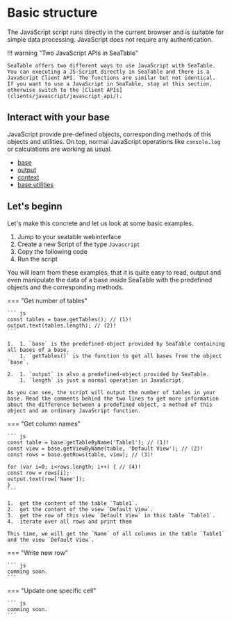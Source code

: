 # Basic structure

The JavaScript script runs directly in the current browser and is suitable for simple data processing. JavaScript does not require any authentication.

!!! warning "Two JavaScript APIs in SeaTable"

    SeaTable offers two different ways to use JavaScript with SeaTable. You can executing a JS-Script directly in SeaTable and there is a JavaScript Client API. The functions are similar but not identical.
    If you want to use a JavaScript in SeaTable, stay at this section, otherwise switch to the [Client APIs](clients/javascript/javascript_api/).

## Interact with your base

JavaScript provide pre-defined objects, corresponding methods of this objects and utilities. On top, normal JavaScript operations like `console.log` or calculations are working as usual.

- [base](/scripts/javascript/objects/base/)
- [output](/scripts/javascript/objects/output/)
- [context](/scripts/javascript/objects/context/)
- [base utilities](/scripts/javascript/objects/utilities/)

## Let's beginn

Let's make this concrete and let us look at some basic examples.

1. Jump to your seatable webinterface
2. Create a new Script of the type `Javascript`
3. Copy the following code
4. Run the script

You will learn from these examples, that it is quite easy to read, output and even manipulate the data of a base inside SeaTable with the predefined objects and the corresponding methods.

=== "Get number of tables"

    ``` js
    const tables = base.getTables(); // (1)!
    output.text(tables.length); // (2)!
    ```

    1.  1. `base` is the predefined-object provided by SeaTable containing all bases of a base.
        1. `getTables()` is the function to get all bases from the object `base`.

    2.  1. `output` is also a predefined-object provided by SeaTable.
        1. `length` is just a normal operation in JavaScript.

    As you can see, the script will output the number of tables in your base. Read the comments behind the two lines to get more information about the difference between a predefined object, a method of this object and an ordinary JavaScript function.

=== "Get column names"

    ``` js
    const table = base.getTableByName('Table1'); // (1)!
    const view = base.getViewByName(table, 'Default View'); // (2)!
    const rows = base.getRows(table, view); // (3)!

    for (var i=0; i<rows.length; i++) { // (4)!
    const row = rows[i];
    output.text(row['Name']);
    }
    ```

    1.  get the content of the table `Table1`.
    2.  get the content of the view `Default View`.
    3.  get the row of this view `Default View` in this table `Table1`.
    4.  iterate over all rows and print them

    This time, we will get the `Name` of all columns in the table `Table1` and the view `Default View`.

=== "Write new row"

    ``` js
    comming soon.
    ```

=== "Update one specific cell"

    ``` js
    comming soon.
    ```
